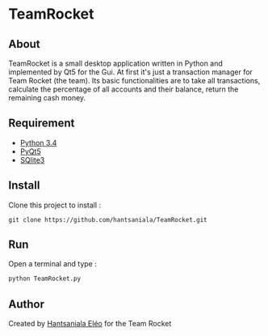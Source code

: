 # TeamRocket

## About
TeamRocket is a small desktop application written in Python and implemented by Qt5 for the Gui. At first it's just a transaction manager for Team Rocket (the team). Its basic functionalities are to take all transactions, calculate the percentage of all accounts and their balance, return the remaining cash money.

## Requirement
+ [Python 3.4](https://www.python.org/downloads/release/python-340/)
+ [PyQt5](https://riverbankcomputing.com/software/pyqt/download5)
+ [SQlite3](https://www.sqlite.org/download.html)

## Install
Clone this project to install :
```git
git clone https://github.com/hantsaniala/TeamRocket.git
```
## Run
Open a terminal and type :
```python
python TeamRocket.py
```
## Author
Created by [Hantsaniala Eléo](https://www.facebook.com/hanstaniala) for the Team Rocket
